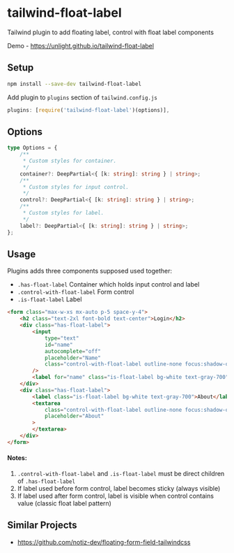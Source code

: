 # tailwind-float-label

Tailwind plugin to add floating label, control with float label components

Demo - https://unlight.github.io/tailwind-float-label

## Setup

```sh
npm install --save-dev tailwind-float-label
```

Add plugin to `plugins` section of `tailwind.config.js`

```js
plugins: [require('tailwind-float-label')(options)],
```

## Options

```ts
type Options = {
    /**
     * Custom styles for container.
     */
    container?: DeepPartial<{ [k: string]: string } | string>;
    /**
     * Custom styles for input control.
     */
    control?: DeepPartial<{ [k: string]: string } | string>;
    /**
     * Custom styles for label.
     */
    label?: DeepPartial<{ [k: string]: string } | string>;
};
```

## Usage

Plugins adds three components supposed used together:

-   `.has-float-label` Container which holds input control and label
-   `.control-with-float-label` Form control
-   `.is-float-label` Label

```html
<form class="max-w-xs mx-auto p-5 space-y-4">
    <h2 class="text-2xl font-bold text-center">Login</h2>
    <div class="has-float-label">
        <input
            type="text"
            id="name"
            autocomplete="off"
            placeholder="Name"
            class="control-with-float-label outline-none focus:shadow-outline border w-full px-1"
        />
        <label for="name" class="is-float-label bg-white text-gray-700">Name</label>
    </div>
    <div class="has-float-label">
        <label class="is-float-label bg-white text-gray-700">About</label>
        <textarea
            class="control-with-float-label outline-none focus:shadow-outline border w-full px-1"
            placeholder="About"
        >
        </textarea>
    </div>
</form>
```

#### Notes:

1. `.control-with-float-label` and `.is-float-label`
   must be direct children of `.has-float-label`
2. If label used before form control, label becomes sticky (always visible)
3. If label used after form control, label is visible when control contains value
   (classic float label pattern)

## Similar Projects

-   https://github.com/notiz-dev/floating-form-field-tailwindcss
